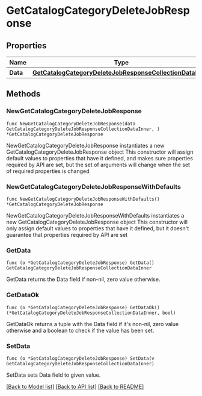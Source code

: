 # GetCatalogCategoryDeleteJobResponse

## Properties

Name | Type | Description | Notes
------------ | ------------- | ------------- | -------------
**Data** | [**GetCatalogCategoryDeleteJobResponseCollectionDataInner**](GetCatalogCategoryDeleteJobResponseCollectionDataInner.md) |  | 

## Methods

### NewGetCatalogCategoryDeleteJobResponse

`func NewGetCatalogCategoryDeleteJobResponse(data GetCatalogCategoryDeleteJobResponseCollectionDataInner, ) *GetCatalogCategoryDeleteJobResponse`

NewGetCatalogCategoryDeleteJobResponse instantiates a new GetCatalogCategoryDeleteJobResponse object
This constructor will assign default values to properties that have it defined,
and makes sure properties required by API are set, but the set of arguments
will change when the set of required properties is changed

### NewGetCatalogCategoryDeleteJobResponseWithDefaults

`func NewGetCatalogCategoryDeleteJobResponseWithDefaults() *GetCatalogCategoryDeleteJobResponse`

NewGetCatalogCategoryDeleteJobResponseWithDefaults instantiates a new GetCatalogCategoryDeleteJobResponse object
This constructor will only assign default values to properties that have it defined,
but it doesn't guarantee that properties required by API are set

### GetData

`func (o *GetCatalogCategoryDeleteJobResponse) GetData() GetCatalogCategoryDeleteJobResponseCollectionDataInner`

GetData returns the Data field if non-nil, zero value otherwise.

### GetDataOk

`func (o *GetCatalogCategoryDeleteJobResponse) GetDataOk() (*GetCatalogCategoryDeleteJobResponseCollectionDataInner, bool)`

GetDataOk returns a tuple with the Data field if it's non-nil, zero value otherwise
and a boolean to check if the value has been set.

### SetData

`func (o *GetCatalogCategoryDeleteJobResponse) SetData(v GetCatalogCategoryDeleteJobResponseCollectionDataInner)`

SetData sets Data field to given value.



[[Back to Model list]](../README.md#documentation-for-models) [[Back to API list]](../README.md#documentation-for-api-endpoints) [[Back to README]](../README.md)


